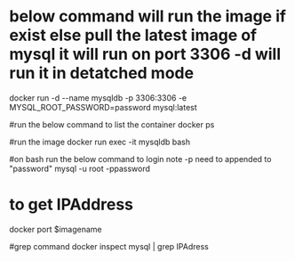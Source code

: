  
 # below command will run the image if exist else pull the latest image of mysql it will run on port 3306 -d will run it in detatched mode
 

 docker run -d --name mysqldb -p 3306:3306 -e MYSQL_ROOT_PASSWORD=password mysql:latest
 

#run the below command to list the container
 docker ps
 
 #run the image
 docker run exec -it mysqldb bash
 
 #on bash run the below command to login note -p need to appended to "password"
  mysql -u root -ppassword 


# to get IPAddress
docker port $imagename  


#grep command
docker inspect mysql | grep IPAdress

 
 
 
 
